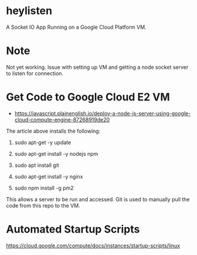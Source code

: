 # heylisten

A Socket IO App Running on a Google Cloud Platform VM.

# Note

Not yet working. Issue with setting up VM and getting a node socket server to listen for connection.

# Get Code to Google Cloud E2 VM

- https://javascript.plainenglish.io/deploy-a-node-js-server-using-google-cloud-compute-engine-87268919de20

The article above installs the following:
 
1. sudo apt-get -y update

2. sudo apt-get install -y nodejs npm

3. sudo apt install git

4. sudo apt-get install -y nginx

5. sudo npm install -g pm2

This allows a server to be run and accessed. Git is used to manually pull the code from this repo to the VM. 

# Automated Startup Scripts

https://cloud.google.com/compute/docs/instances/startup-scripts/linux
